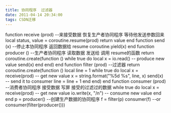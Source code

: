 ```yaml
---
title: 协同程序  过滤器    
date: 2011-04-14 20:34:00
tags: CSDN迁移
---
```

   function receive (prod) --来接受数据 恢复生产者协同程序 等待他发送参数回来 local status, value = coroutine.resume(prod) return value end function send (x) --停止本协同程序 返回数据给 resume coroutine.yield(x) end function producer () --生产者协同程序 读取数据 发送给 调用 resume的函数 return coroutine.create(function () while true do local x = io.read() -- produce new value send(x) end end) end function filter (prod) --过滤器 return coroutine.create(function () local line = 1 while true do local x = receive(prod) -- get new value x = string.format("%5d %s", line, x) send(x) -- send it to consumer line = line + 1 end end) end function consumer (prod) --消费者协同程序 接受数据 写屏 接受的过滤过的数据 while true do local x = receive(prod) -- get new value io.write(x, "/n") -- consume new value end end p = producer() --创建生产数据的协同程序 f = filter(p) consumer(f) --or consumer(filter(producer()))  

   
 